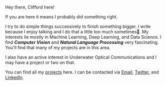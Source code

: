 <!-- ## About me -->
Hey there, Clifford here!

If you are here it means I probably did something right.

I try to do simple things successively to finish something bigger. I write because I enjoy talking and I do that a little too much sometimes😬. My interests lie mostly in Machine Learning, Deep Learning, and Data Science. I find _**Computer Vision**_ and _**Natural Language Processing**_ very fascinating. You'll find that many of my projects are in this area. 

I also have an active interest in Underwater Optical Communications and I may have a project or two on that.

You can find all my [projects](https://oppongk23.github.io/Image-Classification-ANN/) here. 
I can be contacted via [Email](mailto:coboakyemensah@gmail.com), [Twitter](https://twitter.com/__oppong), and [LinkedIn](https://www.linkedin.com/in/clifford-boakye-mensah-031aa8142/). 
